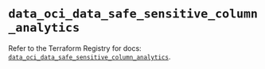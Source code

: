 # `data_oci_data_safe_sensitive_column_analytics`

Refer to the Terraform Registry for docs: [`data_oci_data_safe_sensitive_column_analytics`](https://registry.terraform.io/providers/oracle/oci/7.19.0/docs/data-sources/data_safe_sensitive_column_analytics).
